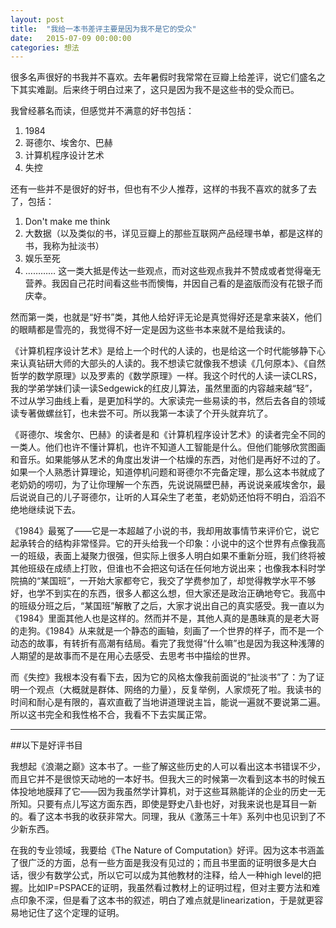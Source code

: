 ```yaml
---
layout: post
title:  "我给一本书差评主要是因为我不是它的受众"
date:   2015-07-09 00:00:00
categories: 想法
---
```


很多名声很好的书我并不喜欢。去年暑假时我常常在豆瓣上给差评，说它们盛名之下其实难副。后来终于明白过来了，这只是因为我不是这些书的受众而已。

我曾经慕名而读，但感觉并不满意的好书包括：
1. 1984
2. 哥德尔、埃舍尔、巴赫
3. 计算机程序设计艺术
4. 失控

还有一些并不是很好的好书，但也有不少人推荐，这样的书我不喜欢的就多了去了，包括：
1. Don't make me think
2. 大数据（以及类似的书，详见豆瓣上的那些互联网产品经理书单，都是这样的书，我称为扯淡书）
3. 娱乐至死
4. …………
这一类大抵是传达一些观点，而对这些观点我并不赞成或者觉得毫无营养。我因自己花时间看这些书而懊悔，并因自己看的是盗版而没有花银子而庆幸。

然而第一类，也就是“好书”类，其他人给好评无论是真觉得好还是拿来装X，他们的眼睛都是雪亮的，我觉得不好一定是因为这些书本来就不是给我读的。

《计算机程序设计艺术》是给上一个时代的人读的，也是给这一个时代能够静下心来认真钻研大师的大部头的人读的。我不想读它就像我不想读《几何原本》、《自然哲学的数学原理》以及罗素的《数学原理》一样。我这个时代的人读一读CLRS，我的学弟学妹们读一读Sedgewick的红皮儿算法，虽然里面的内容越来越“轻”，不过从学习曲线上看，是更加科学的。大家读完一些易读的书，然后去各自的领域读专著做螺丝钉，也未尝不可。所以我第一本读了个开头就弃坑了。

《哥德尔、埃舍尔、巴赫》的读者是和《计算机程序设计艺术》的读者完全不同的一类人。他们也许不懂计算机，也许不知道人工智能是什么。但他们能够欣赏图画和音乐。如果能够从艺术的角度出发讲一个枯燥的东西，对他们是再好不过的了。如果一个人熟悉计算理论，知道停机问题和哥德尔不完备定理，那么这本书就成了老奶奶的唠叨，为了让你理解一个东西，先说说隔壁巴赫，再说说亲戚埃舍尔，最后说说自己的儿子哥德尔，让听的人耳朵生了老茧，老奶奶还怕将不明白，滔滔不绝地继续说下去。

《1984》最冤了——它是一本超越了小说的书，我却用故事情节来评价它，说它起承转合的结构非常怪异。它的开头给我一个印象：小说中的这个世界有点像我高一的班级，表面上凝聚力很强，但实际上很多人明白如果不重新分班，我们终将被其他班级在成绩上打败，但谁也不会把这句话在任何地方说出来；也像我本科时学院搞的“某国班”，一开始大家都夸它，我交了学费参加了，却觉得教学水平不够好，也学不到实在的东西，很多人都这么想，但大家还是政治正确地夸它。我高中的班级分班之后，“某国班”解散了之后，大家才说出自己的真实感受。我一直以为《1984》里面其他人也是这样的。然而并不是，其他人真的是愚昧真的是老大哥的走狗。《1984》从来就是一个静态的画轴，刻画了一个世界的样子，而不是一个动态的故事，有转折有高潮有结局。看完了我觉得“什么嘛”也是因为我这种浅薄的人期望的是故事而不是在用心去感受、去思考书中描绘的世界。

而《失控》我根本没有看下去，因为它的风格太像我前面说的“扯淡书”了：为了证明一个观点（大概就是群体、网络的力量），反复举例，人家烦死了啦。我读书的时间和耐心是有限的，喜欢直截了当地讲道理说主旨，能说一遍就不要说第二遍。所以这书完全和我性格不合，我看不下去实属正常。

-------

##以下是好评书目

我想起《浪潮之巅》这本书了。一些了解这些历史的人可以看出这本书错误不少，而且它并不是很惊天动地的一本好书。但我大三的时候第一次看到这本书的时候五体投地地膜拜了它——因为我虽然学计算机，对于这些耳熟能详的企业的历史一无所知。只要有点儿写这方面东西，即使是野史八卦也好，对我来说也是耳目一新的。看了这本书我的收获非常大。同理，我从《激荡三十年》系列中也见识到了不少新东西。

在我的专业领域，我要给《The Nature of Computation》好评。因为这本书涵盖了很广泛的方面，总有一些方面是我没有见过的；而且书里面的证明很多是大白话，很少有数学公式，所以它可以成为其他教材的注释，给人一种high level的把握。比如IP=PSPACE的证明，我虽然看过教材上的证明过程，但对主要方法和难点印象不深，但是看了这本书的叙述，明白了难点就是linearization，于是就更容易地记住了这个定理的证明。